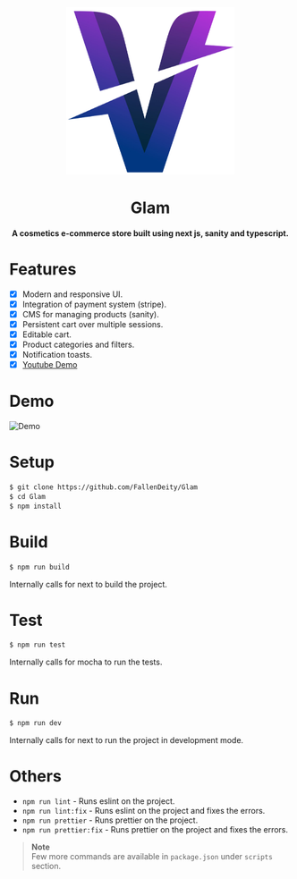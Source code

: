 <p align="center"><img src="./public/verstyl.png" alt="Logo" width="300" height="300"></p>
<h1 align="center">Glam</h1>
<h4 align="center">A cosmetics e-commerce store built using next js, sanity and typescript.</h4>

# Features

- [x] Modern and responsive UI.
- [x] Integration of payment system (stripe).
- [x] CMS for managing products (sanity).
- [x] Persistent cart over multiple sessions.
- [x] Editable cart.
- [x] Product categories and filters.
- [x] Notification toasts.
- [x] [Youtube Demo](https://youtu.be/zVBGZrwLYt0)

# Demo

![Demo](./public/demo.gif)


# Setup

```bash
$ git clone https://github.com/FallenDeity/Glam
$ cd Glam
$ npm install
```

# Build

```bash
$ npm run build
```

Internally calls for next to build the project.

# Test

```bash
$ npm run test
```

Internally calls for mocha to run the tests.

# Run

```bash
$ npm run dev
```

Internally calls for next to run the project in development mode.

# Others

- `npm run lint` - Runs eslint on the project.
- `npm run lint:fix` - Runs eslint on the project and fixes the errors.
- `npm run prettier` - Runs prettier on the project.
- `npm run prettier:fix` - Runs prettier on the project and fixes the errors.

> **Note**  
> Few more commands are available in `package.json` under `scripts` section.
